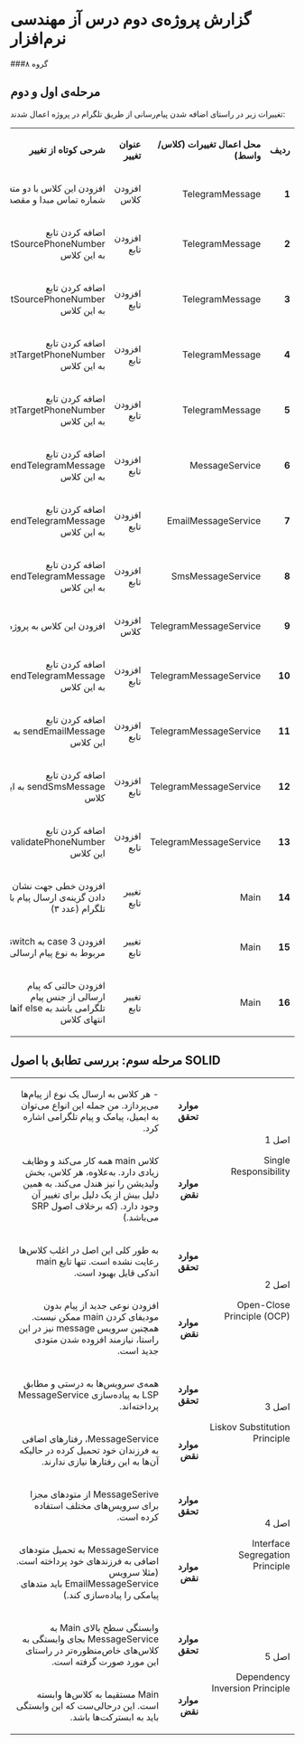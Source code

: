 # گزارش پروژه‌ی دوم درس آز مهندسی نرم‌افزار
###گروه ۸ 

## مرحله‌ی اول و دوم
تغییرات زیر در راستای اضافه شدن پیام‌رسانی از طریق تلگرام در پروژه اعمال شدند:


<table dir='rtl'>
<tbody>
<tr>
<td width="64">
<p><strong>ردیف</strong></p>
</td>
<td width="198">
<p><strong>محل اعمال تغییرات (کلاس/واسط)</strong></p>
</td>
<td width="141">
<p><strong>عنوان تغییر</strong></p>
</td>
<td width="292">
<p><strong>شرحی کوتاه از تغییر</strong></p>
</td>
</tr>

<tr>
<td width="64">
<p><strong>1</strong></p>
</td>
<td width="198">
<p>TelegramMessage</p>
</td>
<td width="141">
<p>
افزودن کلاس
</p>
</td>
<td width="292">
<p>
افزودن این کلاس با دو متغیر شماره تماس مبدا و مقصد
</p>
</td>
</tr>

<tr>
<td width="64">
<p><strong>2</strong></p>
</td>
<td width="198">
<p>TelegramMessage</p>
</td>
<td width="141">
<p>
افزودن تابع
</p>
</td>
<td width="292">
<p>
اضافه کردن تابع getSourcePhoneNumber به این کلاس
</p>
</td>
</tr>

<tr>
<td width="64">
<p><strong>3</strong></p>
</td>
<td width="198">
<p>TelegramMessage</p>
</td>
<td width="141">
<p>
افزودن تابع
</p>
</td>
<td width="292">
<p>
اضافه کردن تابع setSourcePhoneNumber به این کلاس
</p>
</td>
</tr>

<tr>
<td width="64">
<p><strong>4</strong></p>
</td>
<td width="198">
<p>TelegramMessage</p>
</td>
<td width="141">
<p>
افزودن تابع
</p>
</td>
<td width="292">
<p>
اضافه کردن تابع getTargetPhoneNumber به این کلاس
</p>
</td>
</tr>

<tr>
<td width="64">
<p><strong>5</strong></p>
</td>
<td width="198">
<p>TelegramMessage</p>
</td>
<td width="141">
<p>
افزودن تابع
</p>
</td>
<td width="292">
<p>
اضافه کردن تابع setTargetPhoneNumber به این کلاس
</p>
</td>
</tr>

<tr>
<td width="64">
<p><strong>6</strong></p>
</td>
<td width="198">
<p>MessageService</p>
</td>
<td width="141">
<p>
افزودن تابع
</p>
</td>
<td width="292">
<p>
اضافه کردن تابع sendTelegramMessage به این کلاس
</p>
</td>
</tr>

<tr>
<td width="64">
<p><strong>7</strong></p>
</td>
<td width="198">
<p>EmailMessageService</p>
</td>
<td width="141">
<p>
افزودن تابع
</p>
</td>
<td width="292">
<p>
اضافه کردن تابع sendTelegramMessage به این کلاس
</p>
</td>
</tr>

<tr>
<td width="64">
<p><strong>8</strong></p>
</td>
<td width="198">
<p>SmsMessageService</p>
</td>
<td width="141">
<p>
افزودن تابع
</p>
</td>
<td width="292">
<p>
اضافه کردن تابع sendTelegramMessage به این کلاس
</p>
</td>
</tr>

<tr>
<td width="64">
<p><strong>9</strong></p>
</td>
<td width="198">
<p>TelegramMessageService</p>
</td>
<td width="141">
<p>
افزودن کلاس
</p>
</td>
<td width="292">
<p>
افزودن این کلاس به پروژه
</p>
</td>
</tr>

<tr>
<td width="64">
<p><strong>10</strong></p>
</td>
<td width="198">
<p>TelegramMessageService</p>
</td>
<td width="141">
<p>
افزودن تابع
</p>
</td>
<td width="292">
<p>
اضافه کردن تابع sendTelegramMessage به این کلاس
</p>
</td>
</tr>

<tr>
<td width="64">
<p><strong>11</strong></p>
</td>
<td width="198">
<p>TelegramMessageService</p>
</td>
<td width="141">
<p>
افزودن تابع
</p>
</td>
<td width="292">
<p>
اضافه کردن تابع sendEmailMessage به این کلاس
</p>
</td>
</tr>

<tr>
<td width="64">
<p><strong>12</strong></p>
</td>
<td width="198">
<p>TelegramMessageService</p>
</td>
<td width="141">
<p>
افزودن تابع
</p>
</td>
<td width="292">
<p>
اضافه کردن تابع sendSmsMessage به این کلاس
</p>
</td>
</tr>

<tr>
<td width="64">
<p><strong>13</strong></p>
</td>
<td width="198">
<p>TelegramMessageService</p>
</td>
<td width="141">
<p>
افزودن تابع
</p>
</td>
<td width="292">
<p>
اضافه کردن تابع validatePhoneNumber به این کلاس
</p>
</td>
</tr>

<tr>
<td width="64">
<p><strong>14</strong></p>
</td>
<td width="198">
<p>Main</p>
</td>
<td width="141">
<p>
تغییر تابع
</p>
</td>
<td width="292">
<p>
افزودن خطی جهت نشان دادن گزینه‌ی ارسال پیام با تلگرام (عدد ۳)
</p>
</td>
</tr>

<tr>
<td width="64">
<p><strong>15</strong></p>
</td>
<td width="198">
<p>Main</p>
</td>
<td width="141">
<p>
تغییر تابع
</p>
</td>
<td width="292">
<p>
افزودن case 3 به switch مربوط به نوع پیام ارسالی
</p>
</td>
</tr>

<tr>
<td width="64">
<p><strong>16</strong></p>
</td>
<td width="198">
<p>Main</p>
</td>
<td width="141">
<p>
تغییر تابع
</p>
</td>
<td width="292">
<p>
افزودن حالتی که پیام ارسالی از جنس پیام تلگرامی باشد به if elseهای انتهای کلاس
</p>
</td>
</tr>

</tbody>
</table>


## مرحله سوم: بررسی تطابق با اصول SOLID

<table dir='rtl'>
  <tbody>
    <tr>
      <td rowspan="2" width="240"><p>اصل 1</p><p>Single Responsibility</p></td>
      <td width="95"><p><strong>موارد تحقق</strong></p></td>
      <td width="454"><p>- هر کلاس به ارسال یک نوع از پیام‌ها می‌پردازد. من جمله این انواع می‌توان به ایمیل، پیامک و پیام تلگرامی اشاره کرد.
    <tr>
      <td><p><strong>موارد نقض</strong></p></td>
      <td><p>کلاس main همه کار می‌کند و وظایف زیادی دارد.
به‌علاوه، هر کلاس، بخش ولیدیشن را نیز هندل می‌کند. به همین دلیل بیش از یک دلیل برای تغییر آن وجود دارد. (که برخلاف اصول SRP می‌باشد.)
      </p></td>
    </tr>
    <tr>
      <td rowspan="2"><p>اصل 2</p><p>Open-Close Principle (OCP)</p></td>
      <td><p><strong>موارد تحقق</strong></p></td>
      <td>
<p>به طور کلی این اصل در اغلب کلاس‌ها رعایت نشده است. تنها تایع main اندکی قایل بهبود است.</p>
    </tr>
    <tr>
      <td><p><strong>موارد نقض</strong></p></td>
      <td><p> افزودن نوعی جدید از پیام بدون مودیفای کردن main ممکن نیست. همچنین سرویس message نیز در این راستا، نیازمند افزوده شدن متودی جدید است.</p></td>
    </tr>
    <tr>
      <td rowspan="2"><p>اصل 3</p><p>Liskov Substitution Principle</p></td>
      <td><p><strong>موارد تحقق</strong></p></td>
      <td>
<p>همه‌ی سرویس‌ها به درستی  و مطابق LSP به پیاده‌سازی MessageService پرداخته‌اند.</p>
    </tr>
    <tr>
      <td><p><strong>موارد نقض</strong></p></td>
      <td><p> MessageService، رفتارهای اضافی به فرزندان خود تحمیل کرده در حالیکه آن‌ها به این رفتار‌ها نیازی ندارند.</p></td>
    </tr>
    <tr>
      <td rowspan="2"><p>اصل 4</p><p>Interface Segregation Principle</p></td>
      <td><p><strong>موارد تحقق</strong></p></td>
      <td>
<p>MessageSerive از متودهای مجزا برای سرویس‌های مختلف استفاده کرده است.</p>
    </tr>
    <tr>
      <td><p><strong>موارد نقض</strong></p></td>
      <td><p>MessageService به تحمیل متودهای اضافی به فرزند‌های خود پرداخته است. (مثلا سرویس EmailMessageService باید متدهای پیامکی را پیاده‌سازی کند.)</p></td>
    </tr>
    <tr>
      <td rowspan="2"><p>اصل 5</p><p>Dependency Inversion Principle</p></td>
      <td><p><strong>موارد تحقق</strong></p></td>
      <td><p>وابستگی سطح بالای Main به MessageService بجای وابستگی به کلاس‌های خاص‌منظوره‌تر در راستای این مورد صورت گرفته است. </p></td>
    </tr>
    <tr>
      <td><p><strong>موارد نقض</strong></p></td>
      <td><p>Main مستقیما به کلاس‌ها وابسته است. این درحالی‌ست که این وابستگی باید به ابسترکت‌ها باشد. </p></td>
    </tr>
  </tbody>
</table>
